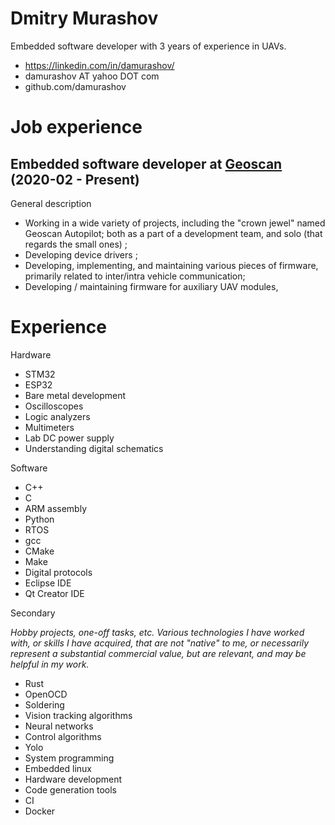 # Dmitry Murashov

Embedded software developer with 3 years of experience in UAVs.

- https://linkedin.com/in/damurashov/
- damurashov AT yahoo DOT com
- github.com/damurashov

# Job experience

## Embedded software developer at [Geoscan](geoscan.aero) (2020-02 - Present)

General description

- Working in a wide variety of projects, including the "crown jewel" named
  Geoscan Autopilot; both as a part of a development team, and solo (that
  regards the small ones) ;
- Developing device drivers ;
- Developing, implementing, and maintaining various pieces of firmware,
  primarily related to inter/intra vehicle communication;
- Developing / maintaining firmware for auxiliary UAV modules,

# Experience

Hardware

- STM32
- ESP32
- Bare metal development
- Oscilloscopes
- Logic analyzers
- Multimeters
- Lab DC power supply
- Understanding digital schematics

Software

- C++
- C
- ARM assembly
- Python
- RTOS
- gcc
- CMake
- Make
- Digital protocols
- Eclipse IDE
- Qt Creator IDE

Secondary

*Hobby projects, one-off tasks, etc. Various technologies I have worked with, or skills I have acquired, that are
not "native" to me, or necessarily represent a substantial commercial value,
but are relevant, and may be helpful in my work.*

- Rust
- OpenOCD
- Soldering
- Vision tracking algorithms
- Neural networks
- Control algorithms
- Yolo
- System programming
- Embedded linux
- Hardware development
- Code generation tools
- CI
- Docker
